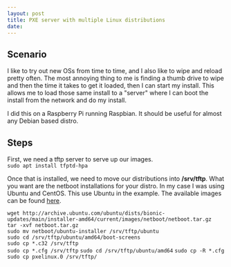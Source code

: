 ```yaml
---
layout: post
title: PXE server with multiple Linux distributions
date:
---
```

  
## Scenario  
I like to try out new OSs from time to time, and I also like to wipe and reload pretty often.  The most annoying thing to me is finding a thumb drive to wipe and then the time it takes to get it loaded, then I can start my install.  This allows me to load those same install to a "server" where I can boot the install from the network and do my install.  
  
I did this on a Raspberry Pi running Raspbian.  It should be useful for almost any Debian based distro.
  
  
## Steps
First, we need a tftp server to serve up our images.  
``sudo apt install tfptd-hpa``  
  
Once that is installed, we need to move our distributions into **/srv/tftp**.  What you want are the netboot installations for your distro.  In my case I was using Ubuntu and CentOS. This use Ubuntu in the example.  The available images can be found [here](http://cdimage.ubuntu.com/netboot/).  
  
``wget http://archive.ubuntu.com/ubuntu/dists/bionic-updates/main/installer-amd64/current/images/netboot/netboot.tar.gz``  
``tar -xvf netboot.tar.gz``  
``sudo mv netboot/ubuntu-installer /srv/tftp/ubuntu``  
``sudo cd /srv/tftp/ubuntu/amd64/boot-screens``  
``sudo cp *.c32 /srv/tftp``  
``sudo cp *.cfg /srv/tftp``
``sudo cd /srv/tftp/ubuntu/amd64``
``sudo cp -R *.cfg``  
``sudo cp pxelinux.0 /srv/tftp/``  
